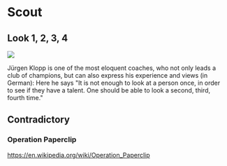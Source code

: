 # Scout

## Look 1, 2, 3, 4

[![](https://img.youtube.com/vi/ASoDt0L6Fd8/0.jpg)](https://www.youtube.com/watch?v=ASoDt0L6Fd8)

Jürgen Klopp is one of the most eloquent coaches, who not only leads a club of champions, but can also express his experience and views (in German): Here he says "It is not enough to look at a person once, in order to see if they have a talent. One should be able to look a second, third, fourth time."

## Contradictory

### Operation Paperclip

https://en.wikipedia.org/wiki/Operation_Paperclip
